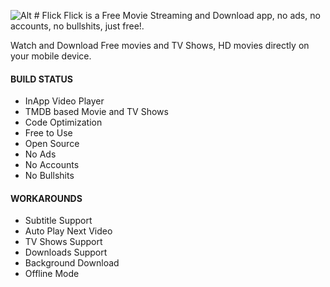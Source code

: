 ![Alt](https://github.com/wendale1231/Flickv2/raw/master/android/app/src/main/res/mipmap-xxxhdpi/ic_launcher.png"Title") # Flick
Flick is a Free Movie Streaming and Download app, no ads, no accounts, no bullshits, just free!.

Watch and Download Free movies and TV Shows, HD movies directly on your mobile device.

#### BUILD STATUS ####

* InApp Video Player
* TMDB based Movie and TV Shows
* Code Optimization
* Free to Use
* Open Source
* No Ads
* No Accounts
* No Bullshits


#### WORKAROUNDS ####

* Subtitle Support
* Auto Play Next Video
* TV Shows Support
* Downloads Support
* Background Download
* Offline Mode
